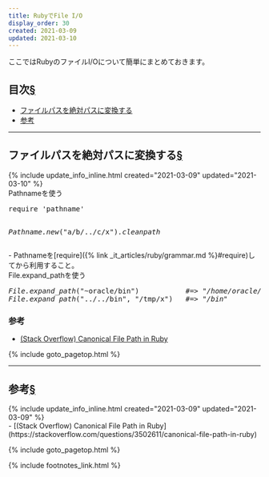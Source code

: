 ```yaml
---
title: RubyでFile I/O
display_order: 30
created: 2021-03-09
updated: 2021-03-10
---
```

ここではRubyのファイルI/Oについて簡単にまとめておきます。

## <a name="index">目次</a><a class="heading-anchor-permalink" href="#目次">§</a>

<ul id="index_ul">
<li><a href="#canonical-file-path">ファイルパスを絶対パスに変換する</a></li>
<li><a href="#reference">参考</a></li>
</ul>

* * *
## <a name="canonical-file-path">ファイルパスを絶対パスに変換する</a><a class="heading-anchor-permalink" href="#canonical-file-path">§</a>
<div class="chapter-updated">{% include update_info_inline.html created="2021-03-09" updated="2021-03-10" %}</div>
<div class="code-box">
<div class="title">Pathnameを使う</div>
<pre>
require 'pathname'

<em>Pathname.new</em>("a/b/../c/x")<em class="blue">.cleanpath</em>
</pre>
</div>
- Pathnameを[require]({% link _it_articles/ruby/grammar.md %}#require)してから利用すること。

<div class="code-box">
<div class="title">File.expand_pathを使う</div>
<pre>
<em>File.expand_path</em>("~oracle/bin")           <em class="comment">#=> "/home/oracle/bin"</em>
<em>File.expand_path</em>("../../bin", "/tmp/x")   <em class="comment">#=> "/bin"</em>
</pre>
</div>

### 参考
- [(Stack Overflow) Canonical File Path in Ruby](https://stackoverflow.com/questions/3502611/canonical-file-path-in-ruby)

{% include goto_pagetop.html %}

* * *
## <a name="reference">参考</a><a class="heading-anchor-permalink" href="#reference">§</a>
<div class="chapter-updated">{% include update_info_inline.html created="2021-03-09" updated="2021-03-09" %}</div>
- [(Stack Overflow) Canonical File Path in Ruby](https://stackoverflow.com/questions/3502611/canonical-file-path-in-ruby)

{% include goto_pagetop.html %}

{% include footnotes_link.html %}
